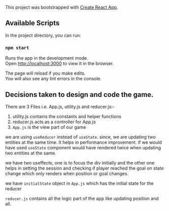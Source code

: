 This project was bootstrapped with [Create React App](https://github.com/facebook/create-react-app).

## Available Scripts

In the project directory, you can run:

### `npm start`

Runs the app in the development mode.<br />
Open [http://localhost:3000](http://localhost:3000) to view it in the browser.

The page will reload if you make edits.<br />
You will also see any lint errors in the console.

## Decisions taken to design and code the game.

There are 3 Files i.e. App.js, utility.js and reducer.js:-

1. utility.js contains the constants and helper functions
2. reducer.js acts as a controller for App.js
3. `App.js` is the view part of our game

we are using `useReducer` instead of `useState`. since, we are updating two entities at the same time. It helps in performance improvement. if we would have used `useState` component would have rendered twice when updating two entities at the same.

we have two useffects, one is to focus the div initially and the other one helps in
setting the session and checking if player reached the goal on state change which only renders when position or goal changes.

we have `initialState` object in `App.js` which has the initial state for the reducer

`reducer.js` contains all the logic part of the app like updating position and all.

